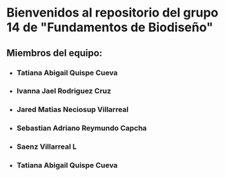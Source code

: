 
# Bienvenidos al repositorio del grupo 14 de "Fundamentos de Biodiseño"

## Miembros del equipo:

* ### **Tatiana Abigail Quispe Cueva**


* ### **Ivanna Jael Rodriguez Cruz**


* ### **Jared Matias Neciosup Villarreal**


* ### **Sebastian Adriano Reymundo Capcha**


* ### **Saenz Villarreal L**


* ### **Tatiana Abigail Quispe Cueva**
